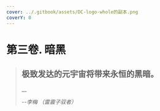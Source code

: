 ```yaml
---
cover: ../.gitbook/assets/DC-logo-whole的副本.png
coverY: 0
---
```


# 第三卷. 暗黑

> ## 极致发达的元宇宙将带来永恒的黑暗。
>
> __
>
> _--李梅 （雷震子驭者）_

